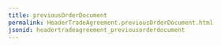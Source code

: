 ```yaml
---
title: previousOrderDocument
permalink: HeaderTradeAgreement.previousOrderDocument.html
jsonid: headertradeagreement_previousorderdocument
---
```

